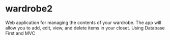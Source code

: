 # wardrobe2

Web application for managing the contents of your wardrobe. 
The app will allow you to add, edit, view, and delete items in your closet. Using Database First and MVC

